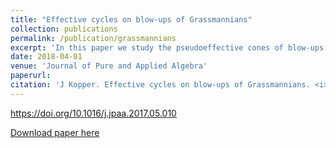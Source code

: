 ```yaml
---
title: "Effective cycles on blow-ups of Grassmannians"
collection: publications
permalink: /publication/grassmannians
excerpt: 'In this paper we study the pseudoeffective cones of blow-ups of Grassmannians at sets of points. For small numbers of points, the cones are often spanned by proper transforms of Schubert classes. In some special cases, we provide sharp bounds for when the Schubert classes fail to span and we describe the resulting geometry.'
date: 2018-04-01
venue: 'Journal of Pure and Applied Algebra'
paperurl:
citation: 'J Kopper. Effective cycles on blow-ups of Grassmannians. <i>Journal of Pure and Applied Algebra</i>, 222 no. 4 (2018), 846--86769.'
---
```


https://doi.org/10.1016/j.jpaa.2017.05.010

[Download paper here](http://jmkopper.github.io/files/grassmannians.pdf)
